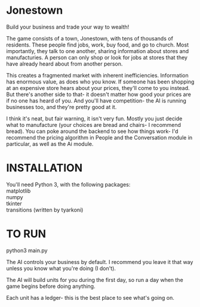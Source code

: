 # Jonestown
Build your business and trade your way to wealth!

The game consists of a town, Jonestown, with tens of thousands of residents. These people find jobs, work, buy food, and go to church. Most importantly, they talk to one another, sharing information about stores and manufacturies. A person can only shop or look for jobs at stores that they have already heard about from another person.

This creates a fragmented market with inherent inefficiencies. Information has enormous value, as does who you know. If someone has been shopping at an expensive store hears about your prices, they'll come to you instead. But there's another side to that- it doesn't matter how good your prices are if no one has heard of you. And you'll have competition- the AI is running businesses too, and they're pretty good at it.

I think it's neat, but fair warning, it isn't very fun. Mostly you just decide what to manufacture (your choices are bread and chairs- I recommend bread). You can poke around the backend to see how things work- I'd recommend the pricing algorithm in People and the Conversation module in particular, as well as the Ai module.

# INSTALLATION

You'll need Python 3, with the following packages:  
matplotlib  
numpy  
tkinter  
transitions (written by tyarkoni)  

# TO RUN

python3 main.py

The AI controls your business by default. I recommend you leave it that way unless you know what you're doing (I don't). 

The AI will build units for you during the first day, so run a day when the game begins before doing anything.

Each unit has a ledger- this is the best place to see what's going on.
